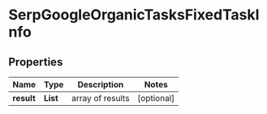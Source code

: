 # SerpGoogleOrganicTasksFixedTaskInfo


## Properties

| Name | Type | Description | Notes |
|------------ | ------------- | ------------- | -------------|
**result** | **List<SerpGoogleOrganicTasksFixedResultInfo>** | array of results |[optional]|